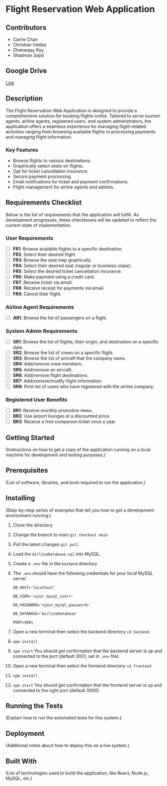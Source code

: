 # Flight Reservation Web Application

## Contributors

- Carrie Chan
- Christian Valdez
- Dhananjay Roy
- Shadman Sajid

## Google Drive

[Link](https://drive.google.com/drive/folders/1afMQ9yS6ALphVekIJAWCYKHWRKbWoSj1?usp=sharing)

## Description

The Flight Reservation Web Application is designed to provide a comprehensive solution for booking flights online. Tailored to serve tourism agents, airline agents, registered users, and system administrators, the application offers a seamless experience for managing flight-related activities ranging from browsing available flights to processing payments and managing flight information.

### Key Features

- Browse flights to various destinations.
- Graphically select seats on flights.
- Opt for ticket cancellation insurance.
- Secure payment processing.
- Email notifications for ticket and payment confirmations.
- Flight management for airline agents and admins.

## Requirements Checklist

Below is the list of requirements that the application will fulfill. As development progresses, these checkboxes will be updated to reflect the current state of implementation.

### User Requirements

- [ ] **FR1**: Browse available flights to a specific destination.
- [ ] **FR2**: Select their desired flight.
- [ ] **FR3**: Browse the seat map graphically.
- [ ] **FR4**: Select their desired seat (regular or business-class).
- [ ] **FR5**: Select the desired ticket cancellation insurance.
- [ ] **FR6**: Make payment using a credit card.
- [ ] **FR7**: Receive ticket via email.
- [ ] **FR8**: Receive receipt for payments via email.
- [ ] **FR9**: Cancel their flight.

### Airline Agent Requirements

- [ ] **AR1**: Browse the list of passengers on a flight.

### System Admin Requirements

- [ ] **SR1**: Browse the list of flights, their origin, and destination on a specific date.
- [ ] **SR2**: Browse the list of crews on a specific flight.
- [ ] **SR3**: Browse the list of aircraft that the company owns.
- [ ] **SR4**: Add/remove crew members.
- [ ] **SR5**: Add/remove an aircraft.
- [ ] **SR6**: Add/remove flight destinations.
- [ ] **SR7**: Add/remove/modify flight information.
- [ ] **SR8**: Print list of users who have registered with the airline company.

### Registered User Benefits

- [ ] **BR1**: Receive monthly promotion news.
- [ ] **BR2**: Use airport lounges at a discounted price.
- [ ] **BR3**: Receive a free companion ticket once a year.

## Getting Started

(Instructions on how to get a copy of the application running on a local machine for development and testing purposes.)

## Prerequisites

(List of software, libraries, and tools required to run the application.)

## Installing

(Step-by-step series of examples that tell you how to get a development environment running.)

1. Clone the directory

2. Change the branch to main `git checkout main`

3. Pull the latest changes `git pull`

4. Load the `AirlineDatabase.sql` into MySQL.

5. Create a `.env` file in the `backend` directory

6. The `.env` should have the following credentials for your local MySQL server

    `DB_HOST='localhost'`

    `DB_USER='<your_mysql_user>'`

    `DB_PASSWORD='<your_mysql_password>'`

    `DB_DATABASE='AirlineDatabase'`

    `PORT=3001`

7. Open a new terminal then select the backend directory `cd backend`

8. `npm install`

9. `npm start` You should get confirmation that the backend server is up and connected to the port (default 3001, set in `.env` file).

10. Open a new terminal then select the frontend directory `cd frontend`

11. `npm install`

12. `npm start` You should get confirmation that the frontend server is up and connected to the right port (default 3000).

## Running the Tests

(Explain how to run the automated tests for this system.)

## Deployment

(Additional notes about how to deploy this on a live system.)

## Built With

(List of technologies used to build the application, like React, Node.js, MySQL, etc.)
